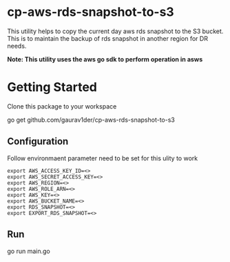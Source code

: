 # cp-aws-rds-snapshot-to-s3

This utility helps to copy the current day aws rds snapshot to the S3 bucket. This is to maintain the backup of rds snapshot in another region for DR needs.

**Note: This utility uses the aws go sdk to perform operation in asws**

# Getting Started

Clone this package to your workspace

go get github.com/gaurav1der/cp-aws-rds-snapshot-to-s3

## Configuration

Follow environmaent parameter need to be set for this ulity to work

  
    export AWS_ACCESS_KEY_ID=<>
    export AWS_SECRET_ACCESS_KEY=<>
    export AWS_REGION=<>
    export AWS_ROLE_ARN=<>
    export AWS_KEY=<>
    export AWS_BUCKET_NAME=<>
    export RDS_SNAPSHOT=<>
    export EXPORT_RDS_SNAPSHOT=<>
    
## Run    

go run main.go
    
    
  


